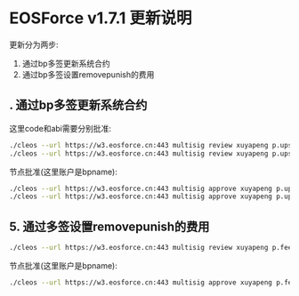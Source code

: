 # EOSForce v1.7.1 更新说明

更新分为两步: 

1. 通过bp多签更新系统合约
2. 通过bp多签设置removepunish的费用


## . 通过bp多签更新系统合约

这里code和abi需要分别批准:

```bash
./cleos --url https://w3.eosforce.cn:443 multisig review xuyapeng p.upsyscode
./cleos --url https://w3.eosforce.cn:443 multisig review xuyapeng p.upsysabi
```

节点批准(这里账户是bpname):

```bash
./cleos --url https://w3.eosforce.cn:443 multisig approve xuyapeng p.upsyscode '{"actor":"bpname","permission":"active"}' -p bpname@active
./cleos --url https://w3.eosforce.cn:443 multisig approve xuyapeng p.upsysabi '{"actor":"bpname","permission":"active"}' -p bpname@active
```

## 5. 通过多签设置removepunish的费用

```bash
./cleos --url https://w3.eosforce.cn:443 multisig review xuyapeng p.feermvpsh
```

节点批准(这里账户是bpname):

```bash
./cleos --url https://w3.eosforce.cn:443 multisig approve xuyapeng p.feermvpsh '{"actor":"bpname","permission":"active"}' -p bpname@active
```
